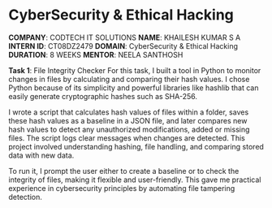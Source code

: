 # CyberSecurity & Ethical Hacking
**COMPANY**: CODTECH IT SOLUTIONS
**NAME**: KHAILESH KUMAR S A
**INTERN ID**: CT08DZ2479
**DOMAIN**: CyberSecurity & Ethical Hacking
**DURATION**: 8 WEEKS
**MENTOR**: NEELA SANTHOSH

**Task 1**: File Integrity Checker
For this task, I built a tool in Python to monitor changes in files by calculating and comparing their hash values. I chose Python because of its simplicity and powerful libraries like hashlib that can easily generate cryptographic hashes such as SHA-256.

I wrote a script that calculates hash values of files within a folder, saves these hash values as a baseline in a JSON file, and later compares new hash values to detect any unauthorized modifications, added or missing files. The script logs clear messages when changes are detected. This project involved understanding hashing, file handling, and comparing stored data with new data.

To run it, I prompt the user either to create a baseline or to check the integrity of files, making it flexible and user-friendly. This gave me practical experience in cybersecurity principles by automating file tampering detection.
